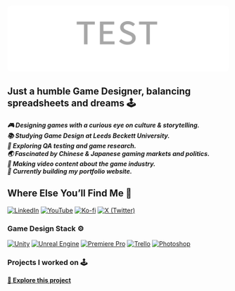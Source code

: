 <!-- BANNER -->

<a href="https://destination-link.com" target="_blank" rel="noopener noreferrer">
  <img src="test.png" alt="Banner" width="1000" height="150" style="border-radius: 8px; object-fit: cover;">
</a>

<h2 align="left">Just a humble Game Designer, balancing spreadsheets and dreams 🕹️</h2>

<h5 align="left">
  🎮 Designing games with a curious eye on culture & storytelling.<br>
  📚 Studying Game Design at Leeds Beckett University.<br>
  🧪 Exploring QA testing and game research.<br>
  🌏 Fascinated by Chinese & Japanese gaming markets and politics.<br>
  🎥 Making video content about the game industry.<br>
  🛜 Currently building my portfolio website.
</h5>

<h2 align="left">Where Else You’ll Find Me 💬</h2>

<!-- SOCIALS -->
<div align="left">
  <a href="https://www.linkedin.com/in/alessandrodeconcilio/" target="_blank" rel="noopener noreferrer"><img src="https://img.shields.io/static/v1?message=LinkedIn&logo=linkedin&label=&color=0077B5&logoColor=white&labelColor=&style=for-the-badge" alt="LinkedIn"/></a>
  <a href="https://www.youtube.com/@Maxhine" target="_blank" rel="noopener noreferrer"><img src="https://img.shields.io/static/v1?message=YouTube&logo=youtube&label=&color=FF0000&logoColor=white&labelColor=&style=for-the-badge" alt="YouTube"/></a>
  <a href="https://ko-fi.com/alessandrodeconcilio" target="_blank" rel="noopener noreferrer"><img src="https://img.shields.io/static/v1?message=Ko-fi&logo=ko-fi&label=&color=F16061&logoColor=white&labelColor=&style=for-the-badge" alt="Ko-fi"/></a>
  <a href="https://x.com/Maxhinee29390" target="_blank" rel="noopener noreferrer"><img src="https://img.shields.io/static/v1?message=X&logo=twitter&label=&color=000000&logoColor=white&labelColor=&style=for-the-badge" alt="X (Twitter)"/></a>
</div>

<!-- STACK -->
<h3 align="left">Game Design Stack ⚙️</h3>

<div align="left">
  <a href="https://unity.com/" target="_blank" rel="noopener noreferrer"><img src="https://img.shields.io/static/v1?message=Unity&logo=unity&label=&color=000000&logoColor=white&labelColor=&style=for-the-badge" alt="Unity"/></a>
  <a href="https://www.unrealengine.com/" target="_blank" rel="noopener noreferrer"><img src="https://img.shields.io/static/v1?message=Unreal&logo=unrealengine&label=&color=0E1128&logoColor=white&labelColor=&style=for-the-badge" alt="Unreal Engine"/></a>
  <a href="https://www.adobe.com/products/premiere.html" target="_blank" rel="noopener noreferrer"><img src="https://img.shields.io/badge/Premiere%20Pro-9999FF?style=for-the-badge&logo=adobe%20premiere%20pro&logoColor=white" alt="Premiere Pro"/></a>
  <a href="https://trello.com/" target="_blank" rel="noopener noreferrer"><img src="https://img.shields.io/static/v1?message=Trello&logo=trello&label=&color=0052CC&logoColor=white&labelColor=&style=for-the-badge" alt="Trello"/></a>
  <a href="https://www.adobe.com/products/photoshop.html" target="_blank" rel="noopener noreferrer"><img src="https://img.shields.io/static/v1?message=Photoshop&logo=adobephotoshop&label=&color=31A8FF&logoColor=white&labelColor=&style=for-the-badge" alt="Photoshop"/></a>
</div>


<!-- PROJECTS -->
<h3 align="left">Projects I worked on 🕹️</h3>

<p align="left">
  <a href="https://alessandrodeconcilio.github.io/Project_Showcase/" target="_blank" rel="noopener noreferrer"><strong>🚀 Explore this project</strong></a>
</p>
